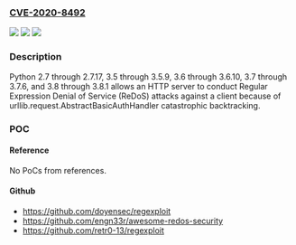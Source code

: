 ### [CVE-2020-8492](https://cve.mitre.org/cgi-bin/cvename.cgi?name=CVE-2020-8492)
![](https://img.shields.io/static/v1?label=Product&message=n%2Fa&color=blue)
![](https://img.shields.io/static/v1?label=Version&message=n%2Fa&color=blue)
![](https://img.shields.io/static/v1?label=Vulnerability&message=n%2Fa&color=brighgreen)

### Description

Python 2.7 through 2.7.17, 3.5 through 3.5.9, 3.6 through 3.6.10, 3.7 through 3.7.6, and 3.8 through 3.8.1 allows an HTTP server to conduct Regular Expression Denial of Service (ReDoS) attacks against a client because of urllib.request.AbstractBasicAuthHandler catastrophic backtracking.

### POC

#### Reference
No PoCs from references.

#### Github
- https://github.com/doyensec/regexploit
- https://github.com/engn33r/awesome-redos-security
- https://github.com/retr0-13/regexploit

